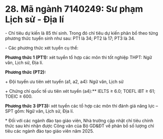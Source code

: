 # 28. Mã ngành 7140249: Sư phạm Lịch sử - Địa lí

\- Chỉ tiêu dự kiến là 85 thí sinh. Trong đó chỉ tiêu dự kiến phân bổ theo từng phương thức tuyển sinh như sau: PT1 là 34; PT2 là 17; PT3 là 34.

\- Các phương thức xét tuyển cụ thể:

**Phương thức 1 (PT1):** xét tuyển tổ hợp các môn thi tốt nghiệp THPT: Ngữ văn, Lịch sử, Địa lí.

**Phương thức (PT2):** 

\+ Đội tuyển ưu tiên xét tuyển (a1, a2, a4): Ngữ văn, Lịch sử

\+ Chứng chỉ quốc tế ưu tiên xét tuyển (a4):** IELTS ≥ 6.0; TOEFL iBT ≥ 61; TOEIC ≥ 600.

**Phương thức 3 (PT3):** xét tuyển các tổ hợp các môn thi đánh giá năng lực – SPT gồm: Ngữ văn, Lịch sử, Địa lí.

\* Đối với các ngành đào tạo giáo viên, Nhà trường cập nhật chỉ tiêu chính thức sau khi nhận được Công văn của Bộ GD&ĐT về phân bổ số lượng chỉ tiêu các ngành đào tạo giáo viên năm 2025.